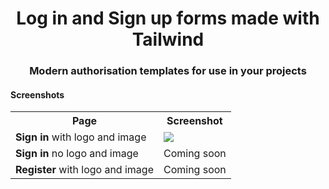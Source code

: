 <h1 align="center">Log in and Sign up forms made with Tailwind</h1>
<h3 align="center">Modern authorisation templates for use in your projects</h3>

<h4>Screenshots</h4>
<table>
<th>Page</th>
<th>Screenshot</th>

<tr>
<td>
<b>Sign in</b> with logo and image
</td>
<td><img src="https://user-images.githubusercontent.com/121644613/230766220-2ad34ba5-b7d1-457a-896d-bf07a1a0075b.png"></td>
</tr>

<tr>
<td>
<b>Sign in</b> no logo and image
</td>
<td>Coming soon</td>
</tr>

<tr>
<td>
<b>Register</b> with logo and image
</td>
<td>Coming soon</td>
</tr>

